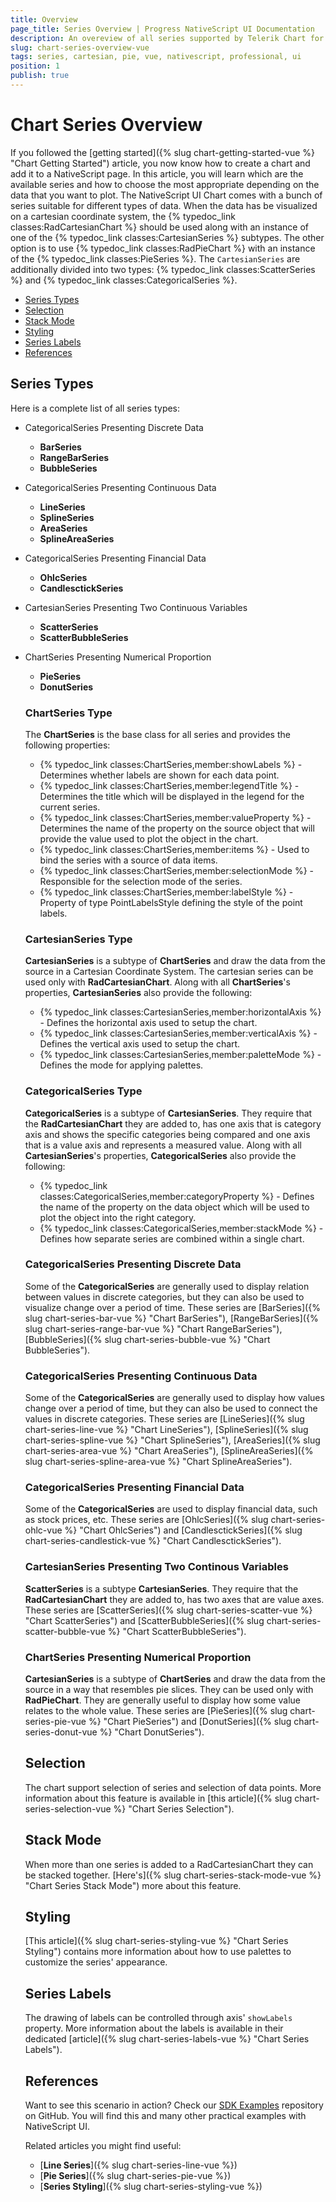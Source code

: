 ```yaml
---
title: Overview
page_title: Series Overview | Progress NativeScript UI Documentation
description: An overeview of all series supported by Telerik Chart for NativeScript
slug: chart-series-overview-vue
tags: series, cartesian, pie, vue, nativescript, professional, ui
position: 1
publish: true
---
```


# Chart Series Overview

If you followed the [getting started]({% slug chart-getting-started-vue %} "Chart Getting Started") article, you now know how to create a chart and add it to a NativeScript page. In this article, you will learn which are the available series and how to choose the most appropriate depending on the data that you want to plot. The NativeScript UI Chart comes with a bunch of series suitable for different types of data. When the data has be visualized on a cartesian coordinate system, the {% typedoc_link classes:RadCartesianChart %} should be used along with an instance of one of the {% typedoc_link classes:CartesianSeries %} subtypes. The other option is to use {% typedoc_link classes:RadPieChart %} with an instance of the {% typedoc_link classes:PieSeries %}. The `CartesianSeries` are additionally divided into two types: {% typedoc_link classes:ScatterSeries %} and  {% typedoc_link classes:CategoricalSeries %}. 

* [Series Types](#series-types)
* [Selection](#selection)
* [Stack Mode](#stack-mode)
* [Styling](#styling)
* [Series Labels](#series-labels)
* [References](#references)

## Series Types
Here is a complete list of all series types:

* CategoricalSeries Presenting Discrete Data
  * **BarSeries**
  * **RangeBarSeries**
  * **BubbleSeries**
* CategoricalSeries Presenting Continuous Data
  * **LineSeries**
  * **SplineSeries**
  * **AreaSeries**
  * **SplineAreaSeries**
* CategoricalSeries Presenting Financial Data
  * **OhlcSeries**
  * **CandlesctickSeries**
* CartesianSeries Presenting Two Continuous Variables
  * **ScatterSeries**
  * **ScatterBubbleSeries**
* ChartSeries Presenting Numerical Proportion
  * **PieSeries**
  * **DonutSeries**
  
  ### ChartSeries Type
  The **ChartSeries** is the base class for all series and provides the following properties:
  - {% typedoc_link classes:ChartSeries,member:showLabels %} - Determines whether labels are shown for each data point.
  - {% typedoc_link classes:ChartSeries,member:legendTitle %} - Determines the title which will be displayed in the legend for the current series.
  - {% typedoc_link classes:ChartSeries,member:valueProperty %} - Determines the name of the property on the source object that will provide the value used to plot the object in the chart.
  - {% typedoc_link classes:ChartSeries,member:items %} - Used to bind the series with a source of data items.
  - {% typedoc_link classes:ChartSeries,member:selectionMode %} - Responsible for the selection mode of the series.
  - {% typedoc_link classes:ChartSeries,member:labelStyle %} - Property of type PointLabelsStyle defining the style of the point labels.

  ### CartesianSeries Type
  **CartesianSeries** is a subtype of **ChartSeries** and draw the data from the source in a Cartesian Coordinate System. The cartesian series can be used only with **RadCartesianChart**. Along with all **ChartSeries**'s properties, **CartesianSeries** also provide the following:
  - {% typedoc_link classes:CartesianSeries,member:horizontalAxis %} -  Defines the horizontal axis used to setup the chart.
  - {% typedoc_link classes:CartesianSeries,member:verticalAxis %} - Defines the vertical axis used to setup the chart.
  - {% typedoc_link classes:CartesianSeries,member:paletteMode %} - Defines the mode for applying palettes.

  ### CategoricalSeries Type
  **CategoricalSeries** is a subtype of **CartesianSeries**. They require that the **RadCartesianChart** they are added to, has one axis that is category axis and shows the specific categories being compared and one axis that is a value axis and represents a measured value. Along with all **CartesianSeries**'s properties, **CategoricalSeries** also provide the following:
  - {% typedoc_link classes:CategoricalSeries,member:categoryProperty %} - Defines the name of the property on the data object which will be used to plot the object into the right category.
  - {% typedoc_link classes:CategoricalSeries,member:stackMode %} - Defines how separate series are combined within a single chart.
  
  ### CategoricalSeries Presenting Discrete Data
  Some of the **CategoricalSeries** are generally used to display relation between values in discrete categories, but they can also be used to visualize change over a period of time. These series are [BarSeries]({% slug chart-series-bar-vue %} "Chart BarSeries"), [RangeBarSeries]({% slug chart-series-range-bar-vue %} "Chart RangeBarSeries"), [BubbleSeries]({% slug chart-series-bubble-vue %} "Chart BubbleSeries").
  
  ### CategoricalSeries Presenting Continuous Data
  Some of the **CategoricalSeries** are generally used to display how values change over a period of time, but they can also be used to connect the values in discrete categories. These series are [LineSeries]({% slug chart-series-line-vue %} "Chart LineSeries"), [SplineSeries]({% slug chart-series-spline-vue %} "Chart SplineSeries"), [AreaSeries]({% slug chart-series-area-vue %} "Chart AreaSeries"), [SplineAreaSeries]({% slug chart-series-spline-area-vue %} "Chart SplineAreaSeries").

  ### CategoricalSeries Presenting Financial Data
  Some of the **CategoricalSeries** are used to display financial data, such as stock prices, etc. These series are [OhlcSeries]({% slug chart-series-ohlc-vue %} "Chart OhlcSeries") and [CandlesctickSeries]({% slug chart-series-candlestick-vue %} "Chart CandlesctickSeries").

  ### CartesianSeries Presenting Two Continous Variables
  **ScatterSeries** is a subtype **CartesianSeries**. They require that the **RadCartesianChart** they are added to, has two axes that are value axes. These series are [ScatterSeries]({% slug chart-series-scatter-vue %} "Chart ScatterSeries") and [ScatterBubbleSeries]({% slug chart-series-scatter-bubble-vue %} "Chart ScatterBubbleSeries").

  ### ChartSeries Presenting Numerical Proportion
  **CartesianSeries** is a subtype of **ChartSeries** and draw the data from the source in a way that resembles pie slices. They can be used only with **RadPieChart**. They are generally useful to display how some value relates to the whole value. These series are [PieSeries]({% slug chart-series-pie-vue %} "Chart PieSeries") and [DonutSeries]({% slug chart-series-donut-vue %} "Chart DonutSeries").
  
  ## Selection

  The chart support selection of series and selection of data points. More information about this feature is available in [this article]({% slug chart-series-selection-vue %} "Chart Series Selection").

  ## Stack Mode

  When more than one series is added to a RadCartesianChart they can be stacked together. [Here's]({% slug chart-series-stack-mode-vue %} "Chart Series Stack Mode") more about this feature.

  ## Styling

  [This article]({% slug chart-series-styling-vue %} "Chart Series Styling") contains more information about how to use palettes to customize the series' appearance.

  ## Series Labels

  The drawing of labels can be controlled through axis' `showLabels` property. More information about the labels is available in their dedicated [article]({% slug chart-series-labels-vue %} "Chart Series Labels").

  ## References

  Want to see this scenario in action?
  Check our [SDK Examples](https://github.com/NativeScript/nativescript-ui-samples-vue) repository on GitHub. You will find this and many other practical examples with NativeScript UI.

  Related articles you might find useful:

  * [**Line Series**]({% slug chart-series-line-vue %})
  * [**Pie Series**]({% slug chart-series-pie-vue %})
  * [**Series Styling**]({% slug chart-series-styling-vue %})

